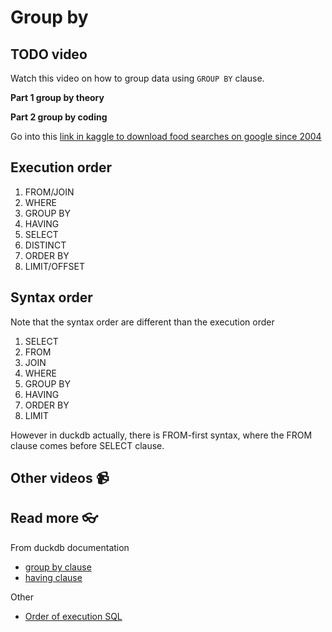 # Group by

## TODO video

Watch this video on how to group data using `GROUP BY` clause.

**Part 1 group by theory**

<!-- <a href="https://youtu.be/FHRplWe0Lrk" target="_blank">
<img src="https://github.com/kokchun/assets/blob/main/sql/08_group_by.png?raw=true" alt="group by clause" width="600">
</a> -->

**Part 2 group by coding**

<!-- <a href="https://www.youtube.com/watch?v=hps8P9fmfCk" target="_blank">
<img src="https://github.com/kokchun/assets/blob/main/sql/08_a_group_by.png?raw=true" alt="group by clause" width="600">
</a> -->

Go into this [link in kaggle to download food searches on google since 2004](https://www.kaggle.com/datasets/GoogleNewsLab/food-searches-on-google-since-2004)

## Execution order



1. FROM/JOIN
2. WHERE
3. GROUP BY
4. HAVING
5. SELECT
6. DISTINCT
7. ORDER BY
8. LIMIT/OFFSET

## Syntax order

Note that the syntax order are different than the execution order 

1. SELECT
2. FROM
3. JOIN 
4. WHERE 
5. GROUP BY 
6. HAVING 
7. ORDER BY 
8. LIMIT 

However in duckdb actually, there is FROM-first syntax, where the FROM clause comes before SELECT clause. 

## Other videos 📹

## Read more 👓

From duckdb documentation

- [group by clause](https://duckdb.org/docs/sql/query_syntax/groupby.html)
- [having clause](https://duckdb.org/docs/sql/query_syntax/having)

Other
- [Order of execution SQL](https://www.shiksha.com/online-courses/articles/order-of-execution-in-sql/)